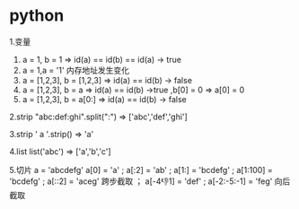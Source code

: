 # python

1.变量
  1) a = 1, b = 1 => id(a) == id(b) == id(a) -> true
  2) a = 1,a = '1' 内存地址发生变化
  3) a = [1,2,3], b = [1,2,3] => id(a) == id(b) -> false
  4) a = [1,2,3], b = a => id(a) == id(b) ->true ,b[0] = 0 => a[0] = 0
  5) a = [1,2,3], b = a[0:] => id(a) == id(b) -> false
  
2.strip
  "abc:def:ghi".split(":") => ['abc','def','ghi']

3.strip
  ' a '.strip() => 'a'
  
4.list
  list('abc') => ['a','b','c']
  
5.切片
  a = 'abcdefg'
  a[0] = 'a' ; a[:2] = 'ab' ; a[1:] = 'bcdefg' ; a[1:100] = 'bcdefg' ; a[::2] = 'aceg' 跨步截取 ； a[-4:-1:1] = 'def' ; a[-2:-5:-1] = 'feg' 向后截取
  
